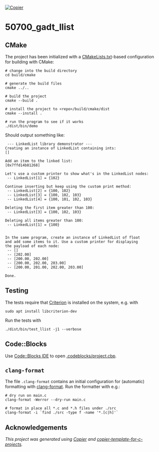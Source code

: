 [![Copier](https://img.shields.io/endpoint?url=https://raw.githubusercontent.com/copier-org/copier/master/img/badge/badge-grayscale-inverted-border-orange.json)](https://github.com/copier-org/copier)

# 50700_gadt_llist

## CMake

The project has been initialized with a [CMakeLists.txt](CMakeLists.txt)-based
configuration for building with CMake:

```shell
# change into the build directory
cd build/cmake

# generate the build files
cmake ../..

# build the project
cmake --build .

# install the project to <repo>/build/cmake/dist
cmake --install .

# run the program to see if it works
./dist/bin/demo
```

Should output something like:

```text
 --- LinkedList library demonstrator ---
Creating an instance of LinkedList containing ints:
[]

Add an item to the linked list:
[0x7ffd14b81268]

Let's use a custom printer to show what's in the LinkedList nodes:
 -- LinkedList[1] = {102}

Continue inserting but keep using the custom print method:
 -- LinkedList[2] = {100, 102}
 -- LinkedList[3] = {100, 102, 103}
 -- LinkedList[4] = {100, 101, 102, 103}

Deleting the first item greater than 100:
 -- LinkedList[3] = {100, 102, 103}

Deleting all items greater than 100:
 -- LinkedList[1] = {100}


In the same program, create an instance of LinkedList of float
and add some items to it. Use a custom printer for displaying
the payload of each node:
 -- []
 -- [202.00]
 -- [200.00, 202.00]
 -- [200.00, 202.00, 203.00]
 -- [200.00, 201.00, 202.00, 203.00]

Done.
```

## Testing

The tests require that [Criterion](https://github.com/Snaipe/Criterion) is installed on the system, e.g. with

```shell
sudo apt install libcriterion-dev
```

Run the tests with

```shell
./dist/bin/test_llist -j1 --verbose
```
## Code::Blocks

Use [Code::Blocks IDE](https://www.codeblocks.org/) to open [.codeblocks/project.cbp](.codeblocks/project.cbp). 

## `clang-format`

The file `.clang-format` contains an initial configuration for (automatic) formatting with [clang-format](https://clang.llvm.org/docs/ClangFormat.html). Run the formatter with e.g.:

```shell
# dry run on main.c
clang-format -Werror --dry-run main.c

# format in place all *.c and *.h files under ./src
clang-format -i `find ./src -type f -name '*.[c|h]'`
```

## Acknowledgements

_This project was generated using [Copier](https://pypi.org/project/copier) and [copier-template-for-c-projects](https://github.com/jspaaks/copier-template-for-c-projects)._
